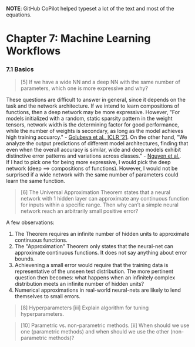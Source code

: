 **NOTE**: GitHub CoPilot helped typeset a lot of the text and most of the equations.

# Chapter 7: Machine Learning Workflows

### 7.1 Basics

> [5] If we have a wide NN and a deep NN with the same number of parameters, which one is more expressive and why?

These questions are difficult to answer in general, since it depends on the task and the network architecture. If we intend to learn compositions of functions, then a deep network may be more expressive. However, "For models initialized with a random, static sparsity pattern in the weight tensors, network width is the determining factor for good performance, while the number of weights is secondary, as long as the model achieves high training accuarcy." - [Golubeva et al., ICLR '21](https://arxiv.org/abs/2010.14495). On the other hand, "We analyze the output predictions of different model architectures, finding that even when the overall accuracy is similar, wide and deep models exhibit distinctive error patterns and variations across classes." - [Nguyen et al.](https://arxiv.org/abs/2010.15327).    
If I had to pick one for being more expressive, I would pick the deep network (deep $\implies$ compositions of functions). However, I would not be surprised if a wide network with the same number of parameters could learn the same function.

> [6] The Universal Approximation Theorem states that a neural network with 1 hidden layer can approximate any continuous function for inputs within a specific range. Then why can’t a simple neural network reach an arbitrarily small positive error?

A few observations:
1. The Theorem requires an infinite number of hidden units to approximate continuous functions.
2. The "Approximation" Theorem only states that the neural-net can approximate continuous functions. It does not say anything about error bounds.
3. Achievening a small error would require that the training data is representative of the unseen test distribution. The more pertinent question then becomes: what happens when an infinitely complex distribution meets an infinite number of hidden units?
4. Numerical approximations in real-world neural-nets are likely to lend themselves to small errors.

> [8] Hyperparameters
> [iii] Explain algorithm for tuning hyperparameters.


> [10] Parametric vs. non-parametric methods.
> [ii] When should we use one (parametric methods) and when should we use the other (non-parametric methods)?



